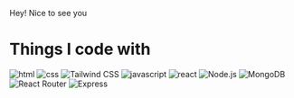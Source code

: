 Hey! Nice to see you 

<h1>Things I code with</h1>
<p>
<img src="https://img.shields.io/badge/HTML5-E34F26?style=for-the-badge&logo=html5&logoColor=white" alt="html"/>
<img src="https://img.shields.io/badge/CSS3-007ACC?style=for-the-badge&logo=css3&logoColor=white" alt="css"/>
<img src="https://img.shields.io/badge/Tailwind_CSS-38B2AC?style=for-the-badge&logo=tailwind-css&logoColor=white" alt="Tailwind CSS"/>
<img src="https://img.shields.io/badge/JacaScript-F7DF1E?style=for-the-badge&logo=javascript&logoColor=white" alt="javascript"/>
<img src="https://img.shields.io/badge/React-61DAFB?style=for-the-badge&logo=react&logoColor=white" alt="react"/>
<img src="https://img.shields.io/badge/Node.js-339933?style=for-the-badge&logo=node.js&logoColor=white" alt="Node.js"/>
<img src="https://img.shields.io/badge/MongoDB-47A248?style=for-the-badge&logo=mongodb&logoColor=white" alt="MongoDB"/>
<img src="https://img.shields.io/badge/React_Router-CA4245?style=for-the-badge&logo=React&logoColor=white" alt="React Router"/>
<img src="https://img.shields.io/badge/Express-000000?style=for-the-badge&logo=express&logoColor=white" alt="Express"/>




</p>

